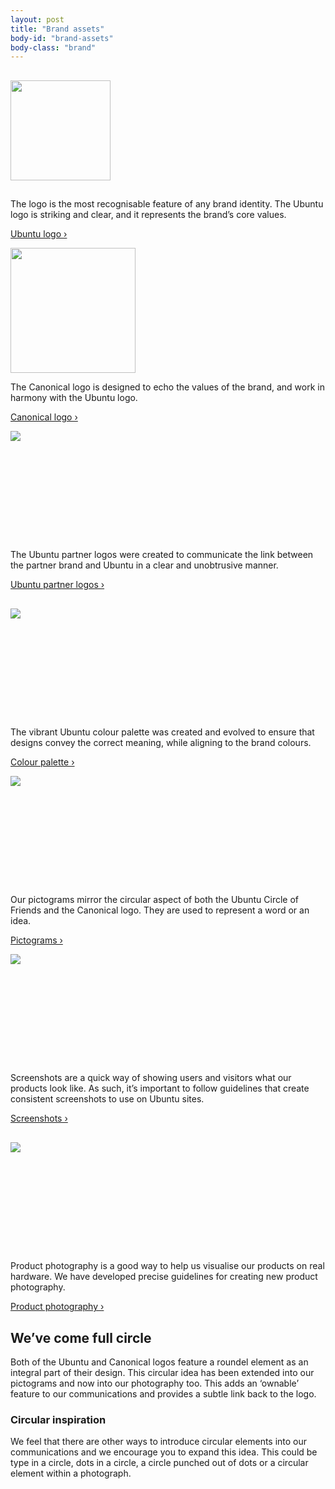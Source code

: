 ```yaml
---
layout: post
title: "Brand assets"
body-id: "brand-assets"
body-class: "brand"
---
```

<div class="p-strip">
  <div class="row u-equal-height" style="padding-top: 1rem;">
    <div class="col-4 p-card">
      <a href="/brand/ubuntu-logo" class="u-vertically-center u-align--center"><img style="min-height: 175px;" src="https://assets.ubuntu.com/v1/adac6928-ubuntu.svg" width="160" /> </a>
      <p class="p-card__content">The logo is the most recognisable feature of any brand identity. The Ubuntu logo is striking and clear, and it represents the brand’s core values.</p>
      <p class="p-card__content"><a href="/brand/ubuntu-logo" >Ubuntu logo&nbsp;&rsaquo;</a></p>
    </div>
    <div class="col-4 p-card">
      <a href="/brand/canonical-logo" class="u-vertically-center u-align--center"><img style="min-height: 175px;" src="https://assets.ubuntu.com/v1/5d6da5c4-logo-canonical-aubergine.svg" width="200"/></a>
      <p class="p-card__content">The Canonical logo is designed to echo the values of the brand, and work in harmony with the Ubuntu logo.</p>
      <p class="p-card__content"><a href="/brand/canonical-logo" >Canonical logo&nbsp;&rsaquo;</a></p>
    </div>
    <div class="col-4 p-card">
      <a href="/brand/ubuntu-partner-logos" class="u-vertically-center u-align--center"><img style="min-height: 175px;" src="https://assets.ubuntu.com/v1/ca9768eb-ubuntu_partner_logo.svg"></a>
      <p class="p-card__content">The Ubuntu partner logos were created to communicate the link between the partner brand and Ubuntu in a clear and unobtrusive manner.</p>
      <p class="p-card__content"><a href="/brand/ubuntu-partner-logos" >Ubuntu partner logos&nbsp;&rsaquo;</a></p>
    </div>
  </div>
  <div class="row u-equal-height" style="padding-top: 1rem;">
    <div class="col-4 p-card">
      <a href="/brand/colour-palette" class="u-vertically-center u-align--center"><img style="min-height: 175px;" src="https://assets.ubuntu.com/v1/ebb3f015-colour-palette.svg" /></a>
      <p class="p-card__content">The vibrant Ubuntu colour palette was created and evolved to ensure that designs convey the correct meaning, while aligning to the brand colours.</p>
      <p class="p-card__content"><a href="/brand/colour-palette" >Colour palette&nbsp;&rsaquo;</a></p>
    </div>
    <div class="col-4 p-card">
      <a href="/brand/pictograms" class="u-vertically-center u-align--center"><img style="min-height: 175px;" src="https://assets.ubuntu.com/v1/c719d565-pictograms-brand-page.svg" /></a>
      <p class="p-card__content">Our pictograms mirror the circular aspect of both the Ubuntu Circle of Friends and the Canonical logo. They are used to represent a word or an idea.</p>
      <p class="p-card__content"><a href="/brand/pictograms" >Pictograms&nbsp;&rsaquo;</a></p>
    </div>
    <div class="col-4 p-card">
      <a href="/brand/screenshots" class="u-vertically-center u-align--center"><img style="min-height: 175px;" src="https://assets.ubuntu.com/v1/98c99d7b-screenshots-brand-page.svg"/></a>
      <p class="p-card__content">Screenshots are a quick way of showing users and visitors what our products look like. As such, it’s important to follow guidelines that create consistent screenshots to use on Ubuntu sites.</p>
      <p class="p-card__content"><a href="/brand/screenshots" >Screenshots&nbsp;&rsaquo;</a></p>
    </div>
  </div>
  <div class="row" style="padding-top: 1rem;">
    <div class="col-4 p-card">
      <a href="/brand/photography-products" class="u-vertically-center u-align--center" style="display: block; min-height: 175px;">
        <img src="https://assets.ubuntu.com/v1/0882a960-product-photography-brand-page.png" />
      </a>
      <p class="p-card__content">Product photography is a good way to help us visualise our products on real hardware. We have developed precise guidelines for creating new product photography.</p>
      <p class="p-card__content"><a href="/brand/photography-products" >Product photography&nbsp;&rsaquo;</a></p>
    </div>
  </div>
</div>
<div class="p-strip--light">
  <div class="row">
    <div class="col-8">
      <h2>We&rsquo;ve come full circle</h2>
      <p>Both of the Ubuntu and Canonical logos feature a roundel element as an integral part of their design. This circular idea has been extended into our pictograms and now into our photography too. This adds an &lsquo;ownable&rsquo; feature to our communications and provides a subtle link back to the logo.</p>
      <h3>Circular inspiration</h3>
      <p>We feel that there are other ways to introduce circular elements into our communications and we encourage you to expand this idea. This could be type in a circle, dots in a circle, a circle punched out of dots or a circular element within a photograph.</p>
    </div>
  </div>
</div>
